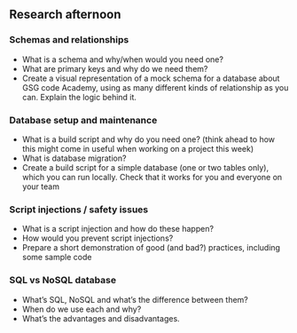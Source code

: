 ## Research afternoon

### Schemas and relationships
  - What is a schema and why/when would you need one?
  - What are primary keys and why do we need them?
  - Create a visual representation of a mock schema for a database about GSG code Academy, using as many different kinds of relationship as you can. Explain the logic behind it.

### Database setup and maintenance
  - What is a build script and why do you need one? (think ahead to how this might come in useful when working on a project this week)
  - What is database migration?
  - Create a build script for a simple database (one or two tables only), which you can run locally. Check that it works for you and everyone on your team

### Script injections / safety issues
  - What is a script injection and how do these happen?
  - How would you prevent script injections?
  - Prepare a short demonstration of good (and bad?) practices, including some sample code
  
### SQL vs NoSQL database
  - What’s SQL, NoSQL and what’s the difference between them?
  - When do we use each and why?
  - What’s the advantages and disadvantages.

